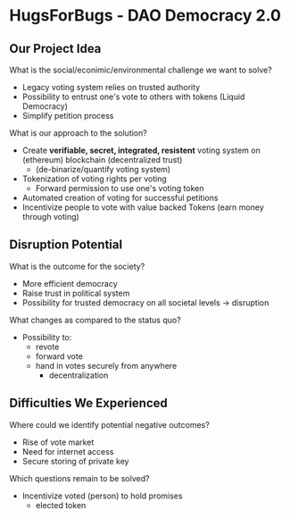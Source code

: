 # HugsForBugs - DAO Democracy 2.0

## Our Project Idea
What is the social/econimic/environmental challenge we want to solve?
- Legacy voting system relies on trusted authority
- Possibility to entrust one's vote to others with tokens (Liquid Democracy)
- Simplify petition process

What is our approach to the solution?
- Create **verifiable, secret, integrated, resistent** voting system on (ethereum) blockchain (decentralized trust)
  - (de-binarize/quantify voting system)
- Tokenization of voting rights per voting
  - Forward permission to use one's voting token
- Automated creation of voting for successful petitions
- Incentivize people to vote with value backed Tokens (earn money through voting)

## Disruption Potential
What is the outcome for the society?
- More efficient democracy
- Raise trust in political system
- Possibility for trusted democracy on all societal levels -> disruption

What changes as compared to the status quo?
- Possibility to:
  - revote
  - forward vote
  - hand in votes securely from anywhere
    - decentralization

## Difficulties We Experienced
Where could we identify potential negative outcomes?
- Rise of vote market
- Need for internet access
- Secure storing of private key

Which questions remain to be solved?
- Incentivize voted (person) to hold promises
  - elected token
